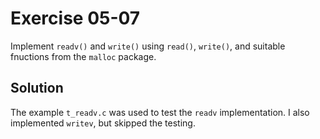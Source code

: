 # Exercise 05-07

Implement `readv()` and `write()` using `read()`, `write()`, and suitable fnuctions from the `malloc` package.

## Solution

The example `t_readv.c` was used to test the `readv` implementation. I also implemented `writev`, but
skipped the testing.
